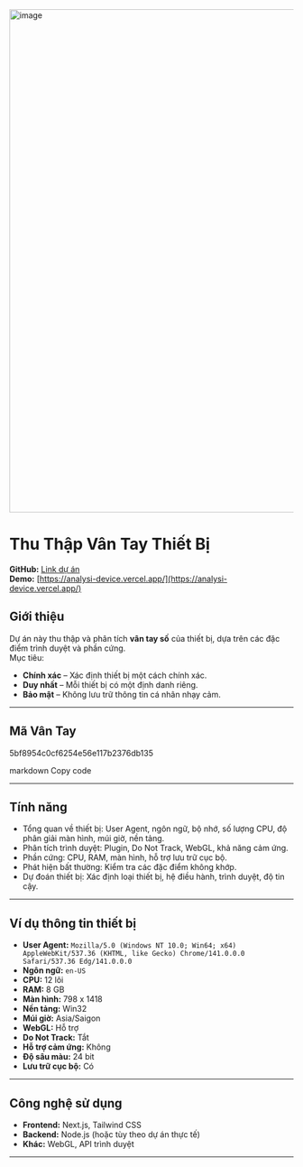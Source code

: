 <img width="974" height="892" alt="image" src="https://github.com/user-attachments/assets/1d219c0c-da80-4ca0-b881-c7fa41869c07" />

# Thu Thập Vân Tay Thiết Bị

**GitHub:** [Link dự án](#)  
**Demo:** [https://analysi-device.vercel.app/](https://analysi-device.vercel.app/)

## Giới thiệu

Dự án này thu thập và phân tích **vân tay số** của thiết bị, dựa trên các đặc điểm trình duyệt và phần cứng.  
Mục tiêu:

- **Chính xác** – Xác định thiết bị một cách chính xác.  
- **Duy nhất** – Mỗi thiết bị có một định danh riêng.  
- **Bảo mật** – Không lưu trữ thông tin cá nhân nhạy cảm.

---

## Mã Vân Tay

5bf8954c0cf6254e56e117b2376db135

markdown
Copy code

---

## Tính năng

- Tổng quan về thiết bị: User Agent, ngôn ngữ, bộ nhớ, số lượng CPU, độ phân giải màn hình, múi giờ, nền tảng.  
- Phân tích trình duyệt: Plugin, Do Not Track, WebGL, khả năng cảm ứng.  
- Phần cứng: CPU, RAM, màn hình, hỗ trợ lưu trữ cục bộ.  
- Phát hiện bất thường: Kiểm tra các đặc điểm không khớp.  
- Dự đoán thiết bị: Xác định loại thiết bị, hệ điều hành, trình duyệt, độ tin cậy.

---

## Ví dụ thông tin thiết bị

- **User Agent:** `Mozilla/5.0 (Windows NT 10.0; Win64; x64) AppleWebKit/537.36 (KHTML, like Gecko) Chrome/141.0.0.0 Safari/537.36 Edg/141.0.0.0`  
- **Ngôn ngữ:** `en-US`  
- **CPU:** 12 lõi  
- **RAM:** 8 GB  
- **Màn hình:** 798 x 1418  
- **Nền tảng:** Win32  
- **Múi giờ:** Asia/Saigon  
- **WebGL:** Hỗ trợ  
- **Do Not Track:** Tắt  
- **Hỗ trợ cảm ứng:** Không  
- **Độ sâu màu:** 24 bit  
- **Lưu trữ cục bộ:** Có  

---

## Công nghệ sử dụng

- **Frontend:** Next.js, Tailwind CSS  
- **Backend:** Node.js (hoặc tùy theo dự án thực tế)  
- **Khác:** WebGL, API trình duyệt  

---
